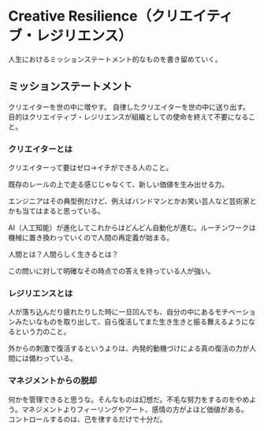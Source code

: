 # Creative Resilience（クリエイティブ・レジリエンス）

人生におけるミッションステートメント的なものを書き留めていく。

## ミッションステートメント

クリエイターを世の中に増やす。
自律したクリエイターを世の中に送り出す。
目的はクリエイティブ・レジリエンスが組織としての使命を終えて不要になること。

### クリエイターとは

クリエイターって要はゼロ→イチができる人のこと。

既存のレールの上で走る感じじゃなくて、新しい価値を生み出せる力。

エンジニアはその典型例だけど、例えばバンドマンとかお笑い芸人など芸術家とかも当てはまると思っている。

AI（人工知能）が進化してこれからはどんどん自動化が進む。ルーチンワークは機械に置き換わっていくので人間の再定義が始まる。

人間とは？人間らしく生きるとは？

この問いに対して明確なその時点での答えを持っている人が強い。

### レジリエンスとは

人が落ち込んだり疲れたりした時に一旦凹んでも、自分の中にあるモチベーションみたいなものを取り出して、自ら復活してまた生き生きと振る舞えるようになるという力のこと。

外からの刺激で復活するというよりは、内発的動機づけによる真の復活の力が人間には備わっている。

### マネジメントからの脱却

何かを管理できると思うな。そんなものは幻想だ。不毛な努力をするのをやめよう。マネジメントよりフィーリングやアート、感情の方がよほど価値がある。
コントロールするのは、己を律するだけで十分だ。
